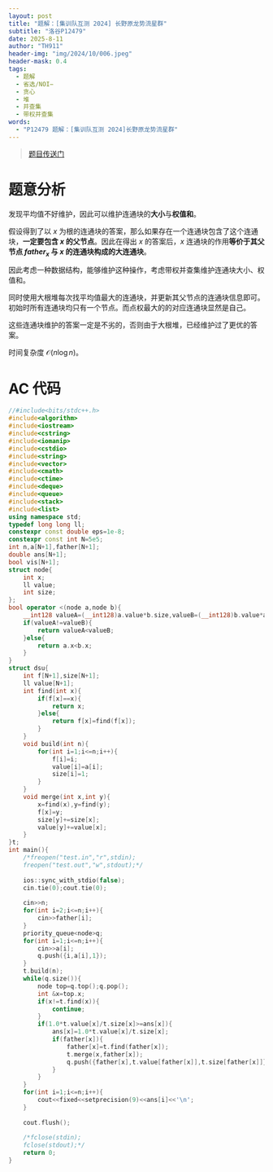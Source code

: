 ```yaml
---
layout: post
title: "题解：[集训队互测 2024] 长野原龙势流星群"
subtitle: "洛谷P12479"
date: 2025-8-11
author: "TH911"
header-img: "img/2024/10/006.jpeg"
header-mask: 0.4
tags:
  - 题解
  - 省选/NOI−
  - 贪心
  - 堆
  - 并查集
  - 带权并查集
words:
  - "P12479 题解：[集训队互测 2024]长野原龙势流星群"
---
```


> [题目传送门](https://www.luogu.com.cn/problem/P12479)

# 题意分析

发现平均值不好维护，因此可以维护连通块的**大小**与**权值和**。

假设得到了以 $x$ 为根的连通块的答案，那么如果存在一个连通块包含了这个连通块，**一定要包含 $x$ 的父节点**。因此在得出 $x$ 的答案后，$x$ 连通块的作用**等价于其父节点 $\textit{father}_x$ 与 $x$ 的连通块构成的大连通块**。

因此考虑一种数据结构，能够维护这种操作，考虑带权并查集维护连通块大小、权值和。

同时使用大根堆每次找平均值最大的连通块，并更新其父节点的连通块信息即可。初始时所有连通块均只有一个节点。而点权最大的的对应连通块显然是自己。

这些连通块维护的答案一定是不劣的，否则由于大根堆，已经维护过了更优的答案。

时间复杂度 $\mathcal O(n\log n)$。

# AC 代码

```cpp
//#include<bits/stdc++.h>
#include<algorithm>
#include<iostream>
#include<cstring>
#include<iomanip>
#include<cstdio>
#include<string>
#include<vector>
#include<cmath>
#include<ctime>
#include<deque>
#include<queue>
#include<stack>
#include<list>
using namespace std;
typedef long long ll;
constexpr const double eps=1e-8;
constexpr const int N=5e5;
int n,a[N+1],father[N+1];
double ans[N+1];
bool vis[N+1];
struct node{
	int x;
	ll value;
	int size;
};
bool operator <(node a,node b){
	__int128 valueA=(__int128)a.value*b.size,valueB=(__int128)b.value*a.size;
	if(valueA!=valueB){
		return valueA<valueB;
	}else{
		return a.x<b.x;
	}
}
struct dsu{
	int f[N+1],size[N+1];
	ll value[N+1];
	int find(int x){
		if(f[x]==x){
			return x;
		}else{
			return f[x]=find(f[x]);
		}
	}
	void build(int n){
		for(int i=1;i<=n;i++){
			f[i]=i;
			value[i]=a[i];
			size[i]=1;
		}
	}
	void merge(int x,int y){
		x=find(x),y=find(y);
		f[x]=y;
		size[y]+=size[x];
		value[y]+=value[x];
	}
}t;
int main(){
	/*freopen("test.in","r",stdin);
	freopen("test.out","w",stdout);*/
	
	ios::sync_with_stdio(false);
	cin.tie(0);cout.tie(0);
	
	cin>>n;
	for(int i=2;i<=n;i++){
		cin>>father[i];
	}
	priority_queue<node>q;
	for(int i=1;i<=n;i++){
		cin>>a[i];
		q.push({i,a[i],1});
	}
	t.build(n);
	while(q.size()){
		node top=q.top();q.pop();
		int &x=top.x;
		if(x!=t.find(x)){
			continue;
		}
		if(1.0*t.value[x]/t.size[x]>=ans[x]){
			ans[x]=1.0*t.value[x]/t.size[x];
			if(father[x]){
				father[x]=t.find(father[x]);
				t.merge(x,father[x]);
				q.push({father[x],t.value[father[x]],t.size[father[x]]});
			}
		}
	}
	for(int i=1;i<=n;i++){
		cout<<fixed<<setprecision(9)<<ans[i]<<'\n';
	}
	
	cout.flush();
	
	/*fclose(stdin);
	fclose(stdout);*/
	return 0;
}
```


